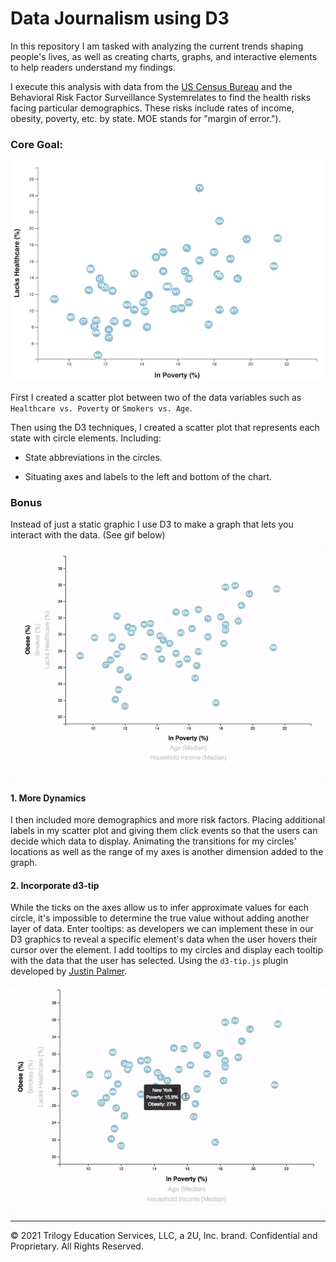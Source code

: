 # Data Journalism using D3

In this repository I am tasked with analyzing the current trends shaping people's lives, as well as creating charts, graphs, and interactive elements to help readers understand my findings.

I execute this analysis with data from the [US Census Bureau](https://data.census.gov/cedsci/) and the Behavioral Risk Factor Surveillance Systemrelates to find the health risks facing particular demographics.  These risks include rates of income, obesity, poverty, etc. by state. MOE stands for "margin of error.").

### Core Goal:  

![4-scatter](Images/4-scatter.jpg)

First I created a scatter plot between two of the data variables such as `Healthcare vs. Poverty` or `Smokers vs. Age`.

Then using the D3 techniques, I created a scatter plot that represents each state with circle elements.  Including: 

* State abbreviations in the circles.

* Situating axes and labels to the left and bottom of the chart.

### Bonus

Instead of just a static graphic I use D3 to make a graph that lets you interact with the data. (See gif below)

![7-animated-scatter](Images/7-animated-scatter.gif)

#### 1. More Dynamics

I then included more demographics and more risk factors. Placing additional labels in my scatter plot and giving them click events so that the users can decide which data to display. Animating the transitions for my circles' locations as well as the range of my axes is another dimension added to the graph. 

#### 2. Incorporate d3-tip

While the ticks on the axes allow us to infer approximate values for each circle, it's impossible to determine the true value without adding another layer of data. Enter tooltips: as developers we can implement these in our D3 graphics to reveal a specific element's data when the user hovers their cursor over the element. I add tooltips to my circles and display each tooltip with the data that the user has selected. Using the `d3-tip.js` plugin developed by [Justin Palmer](https://github.com/Caged).

![8-tooltip](Images/8-tooltip.gif)

- - -

© 2021 Trilogy Education Services, LLC, a 2U, Inc. brand. Confidential and Proprietary. All Rights Reserved.
